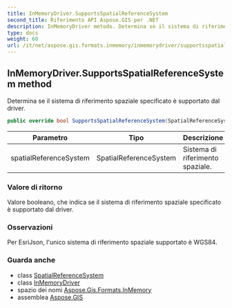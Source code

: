 ```yaml
---
title: InMemoryDriver.SupportsSpatialReferenceSystem
second_title: Riferimento API Aspose.GIS per .NET
description: InMemoryDriver metodo. Determina se il sistema di riferimento spaziale specificato è supportato dal driver.
type: docs
weight: 60
url: /it/net/aspose.gis.formats.inmemory/inmemorydriver/supportsspatialreferencesystem/
---
```

## InMemoryDriver.SupportsSpatialReferenceSystem method

Determina se il sistema di riferimento spaziale specificato è supportato dal driver.

```csharp
public override bool SupportsSpatialReferenceSystem(SpatialReferenceSystem spatialReferenceSystem)
```

| Parametro | Tipo | Descrizione |
| --- | --- | --- |
| spatialReferenceSystem | SpatialReferenceSystem | Sistema di riferimento spaziale. |

### Valore di ritorno

Valore booleano, che indica se il sistema di riferimento spaziale specificato è supportato dal driver.

### Osservazioni

Per EsriJson, l'unico sistema di riferimento spaziale supportato è WGS84.

### Guarda anche

* class [SpatialReferenceSystem](../../../aspose.gis.spatialreferencing/spatialreferencesystem/)
* class [InMemoryDriver](../)
* spazio dei nomi [Aspose.Gis.Formats.InMemory](../../inmemorydriver/)
* assemblea [Aspose.GIS](../../../)


